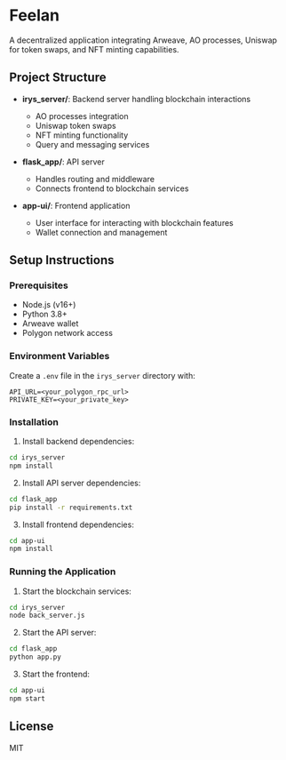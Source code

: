 # Feelan

A decentralized application integrating Arweave, AO processes, Uniswap for token swaps, and NFT minting capabilities.

## Project Structure

- **irys_server/**: Backend server handling blockchain interactions
  - AO processes integration
  - Uniswap token swaps
  - NFT minting functionality
  - Query and messaging services

- **flask_app/**: API server
  - Handles routing and middleware
  - Connects frontend to blockchain services

- **app-ui/**: Frontend application
  - User interface for interacting with blockchain features
  - Wallet connection and management

## Setup Instructions

### Prerequisites
- Node.js (v16+)
- Python 3.8+
- Arweave wallet
- Polygon network access

### Environment Variables
Create a `.env` file in the `irys_server` directory with:
```
API_URL=<your_polygon_rpc_url>
PRIVATE_KEY=<your_private_key>
```

### Installation

1. Install backend dependencies:
```bash
cd irys_server
npm install
```

2. Install API server dependencies:
```bash
cd flask_app
pip install -r requirements.txt
```

3. Install frontend dependencies:
```bash
cd app-ui
npm install
```

### Running the Application

1. Start the blockchain services:
```bash
cd irys_server
node back_server.js
```

2. Start the API server:
```bash
cd flask_app
python app.py
```

3. Start the frontend:
```bash
cd app-ui
npm start
```

## License
MIT 
